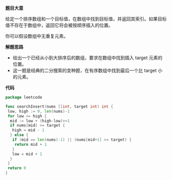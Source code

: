**题目大意** 

给定一个排序数组和一个目标值，在数组中找到目标值，并返回其索引。如果目标值不存在于数组中，返回它将会被按顺序插入的位置。

你可以假设数组中无重复元素。

**解题思路** 

- 给出一个已经从小到大排序后的数组，要求在数组中找到插入 target 元素的位置。
- 这一题是经典的二分搜索的变种题，在有序数组中找到最后一个比 target 小的元素。

**代码** 

```go
package leetcode

func searchInsert(nums []int, target int) int {
 low, high := 0, len(nums)-1
 for low <= high {
  mid := low + (high-low)>>1
  if nums[mid] >= target {
   high = mid - 1
  } else {
   if (mid == len(nums)-1) || (nums[mid+1] >= target) {
    return mid + 1
   }
   low = mid + 1
  }
 }
 return 0
}
```